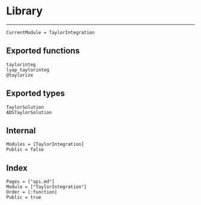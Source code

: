 # Library

---

```@meta
CurrentModule = TaylorIntegration
```

## Exported functions

```@docs
taylorinteg
lyap_taylorinteg
@taylorize
```

## Exported types

```@docs
TaylorSolution
ADSTaylorSolution
```

## Internal

```@autodocs
Modules = [TaylorIntegration]
Public = false
```

## Index

```@index
Pages = ["api.md"]
Module = ["TaylorIntegration"]
Order = [:function]
Public = true
```
